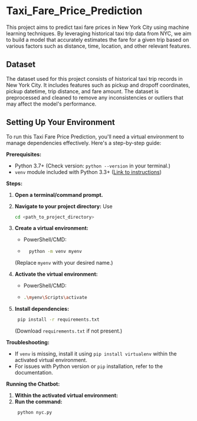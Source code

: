 # Taxi_Fare_Price_Prediction

This project aims to predict taxi fare prices in New York City using machine learning techniques. By leveraging historical taxi trip data from NYC, we aim to build a model that accurately estimates the fare for a given trip based on various factors such as distance, time, location, and other relevant features.

## Dataset

The dataset used for this project consists of historical taxi trip records in New York City. It includes features such as pickup and dropoff coordinates, pickup datetime, trip distance, and fare amount. The dataset is preprocessed and cleaned to remove any inconsistencies or outliers that may affect the model's performance.

## Setting Up Your Environment

To run this Taxi Fare Price Prediction, you'll need a virtual environment to manage dependencies effectively. Here's a step-by-step guide:

**Prerequisites:**

- Python 3.7+ (Check version: `python --version` in your terminal.)
- `venv` module included with Python 3.3+ ([Link to instructions](https://docs.python.org/3/library/venv.html))

**Steps:**

1. **Open a terminal/command prompt.**
2. **Navigate to your project directory:** Use
   ```bash
   cd <path_to_project_directory>
   ```
4. **Create a virtual environment:**
   - PowerShell/CMD:
   - ```bash
       python -m venv myenv
      ```
   (Replace `myenv` with your desired name.)
5. **Activate the virtual environment:**
   - PowerShell/CMD:
   - ```bash
     .\myenv\Scripts\activate
     ```

6. **Install dependencies:**
   ```bash
    pip install -r requirements.txt
   ```
   (Download `requirements.txt` if not present.)

**Troubleshooting:**

- If `venv` is missing, install it using `pip install virtualenv` within the activated virtual environment.
- For issues with Python version or `pip` installation, refer to the documentation.

**Running the Chatbot:**

1. **Within the activated virtual environment:**
2. **Run the command:**
   ```bash
    python nyc.py
   ```


